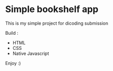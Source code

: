 # Simple bookshelf app
This is my simple project for dicoding submission

Build :
- HTML
- CSS
- Native Javascript

Enjoy :)
